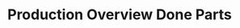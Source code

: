 ---
layout: article
title: Production Overview Done Parts
description: 
  - This template shows an overview of how many parts have already been produced and compares them to the quantity applied. In addition, the OEE value is displayed, a few metadata about the order and possibly the downtime.
lang: en
weight: 500
isDraft: true
ref: Production_Done_Overview
category:
image: Production_Done_Overview_DE.png
download: Production_Done_Overview_DE.pbmx
overview_description:
overview_benefits:
overview_data_sources:
---